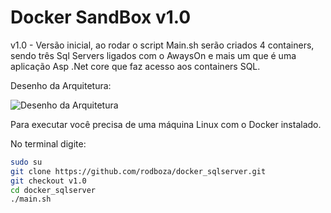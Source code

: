 ﻿# Docker SandBox v1.0
 
<p>v1.0 - Versão inicial, ao rodar o script Main.sh serão criados 4 containers, sendo três Sql Servers ligados com o AwaysOn e mais um que é uma aplicação Asp .Net core que faz acesso aos containers SQL.

Desenho da Arquitetura: <p>
![Desenho da Arquitetura](https://raw.githubusercontent.com/rodboza/docker_sqlserver/v1.0/arquitetura.png)


Para executar você precisa de uma máquina Linux com o Docker instalado.

No terminal digite:

``` sh
sudo su
git clone https://github.com/rodboza/docker_sqlserver.git
git checkout v1.0
cd docker_sqlserver
./main.sh
```

